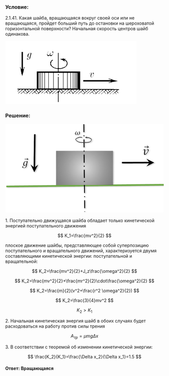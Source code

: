 ###  Условие:

$2.1.41.$ Какая шайба, вращающаяся вокруг своей оси или не вращающаяся, пройдет больший путь до остановки на шероховатой горизонтальной поверхности? Начальная скорость центров шайб одинакова.

![ К задаче 2.1.41 |417x201, 42%](../../img/2.1.41/statement.png)

###  Решение:

![ Движение вращающейся шайбы |669x373, 59%](../../img/2.1.41/sol.png)

1\. Поступательно движущаяся шайба обладает только кинетической энергией поступательного движения

$$
K_1=\frac{mv^2}{2}
$$

плоское движение шайбы, представляющее собой суперпозицию поступательного и вращательного движений, характеризуется двумя составляющими кинетической энергии: поступательной и вращательной:

$$
K_2=\frac{mv^2}{2}+J_z\frac{\omega^2}{2}
$$

$$
K_2=\frac{mv^2}{2}+\frac{mr^2}{2}\cdot\frac{\omega^2}{2}
$$

$$
K_2=\frac{m}{2}(v^2+\frac{r^2 \omega^2}{2})
$$

$$
K_2=\frac{3}{4}mv^2
$$

$$
K_2>K_1
$$

2\. Начальная кинетическая энергия шайб в обоих случаях будет расходоваться на работу против силы трения

$$
A_{тр} = \mu mg\Delta x
$$

3\. В соответствии с теоремой об изменении кинетической энергии:

$$
\frac{K_2}{K_1}=\frac{\Delta x_2}{\Delta x_1}=1.5
$$

#### Ответ: Вращающаяся